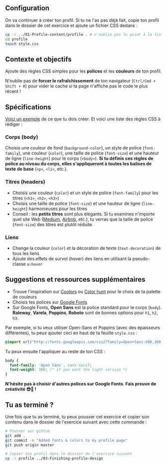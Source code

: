 ## Configuration

On va continuer à créer ton profil. Si tu ne l'as pas déjà fait, copie ton profil dans le dossier de cet exercice et ajoute un fichier CSS dedans :

```bash
cp -r ../01-Profile-content/profile . # n'oublie pas le point à la fin !
cd profile
touch style.css
```

## Contexte et objectifs

Ajoute des règles CSS simples pour les **polices** et les **couleurs** de ton profil.

N'oublie pas de **forcer le rafraîchissement** de ton navigateur (`Ctrl/Cmd + Shift + R`) pour vider le cache si ta page n'affiche pas le code le plus récent !

## Spécifications

[Voici un exemple](https://lewagon.github.io/html-css-challenges/02-fonts-colors-new/) de ce que tu dois créer. Et voici une liste des règles CSS à rédiger :

### Corps (body)

Choisis une couleur de fond (`background-color`), un style de police (`font-family`), une couleur (`color`), une taille de police (`font-size`) et une hauteur de ligne (`line-height`) pour le corps (`<body>`). **Si tu définis ces règles de police au niveau du corps, elles s'appliqueront à toutes les balises de texte de base** (`<p>`, `<li>`, etc.).

### Titres (headers)

- Choisis une couleur (`color`) et un style de police (`font-family`) pour les titres (`<h1>`, `<h2>`, `<h3>`)
- Choisis une taille de police (`font-size`) et une hauteur de ligne (`line-height`) harmonieuses pour les titres
- Conseil : les **petits titres** sont plus élégants. Si tu examines n'importe quel site Web ([Medium](https://medium.com/), [Airbnb](https://www.airbnb.com), etc.), tu verras que la taille de police (`font-size`) des titres est plutôt réduite.

### Liens

- Change la couleur (`color`) et la décoration de texte (`text-decoration`) de tous les liens
- Ajoute des effets de survol (hover) des liens en utilisant la pseudo-classe `a:hover`

## Suggestions et ressources supplémentaires

- Trouve l'inspiration sur [Coolors](http://coolors.co/) ou [Color hunt](http://colorhunt.co/) pour le choix de ta palette de couleurs
- Choisis tes polices sur [Google Fonts](https://www.google.com/fonts)
- Sur Google Fonts, **Open Sans** est la police standard pour le corps (`body`). **Raleway**, **Varela**, **Poppins**, **Roboto** sont de bonnes options pour `h1`, `h2`, `h3`.

Par exemple, si tu veux utiliser Open-Sans et Poppins (avec des épaisseurs différentes), tu peux ajouter ceci en haut de ta feuille `style.css` :

```css
@import url("http://fonts.googleapis.com/css2?family=Open+Sans:400,300,700|Poppins:300,400,500,700");
```

Tu peux ensuite l'appliquer au reste de ton CSS :

```css
body {
  font-family: 'Open Sans', sans-serif;
  font-weight: 300; /* if you want the light version */
}
```

**N'hésite pas à choisir d'autres polices sur Google Fonts. Fais preuve de créativité 😎🌈 !**

## Tu as terminé ?

Une fois que tu as terminé, tu peux pousser cet exercice et copier son contenu dans le dossier de l'exercice suivant avec cette commande :

```bash
# Pousser sur gihtub
git add .
git commit -m "Added fonts & colors to my profile page"
git push origin master

# Copier ton profil dans le dossier de l'exercice suivant
cp -r profile ../03-Finishing-profile-design
```
